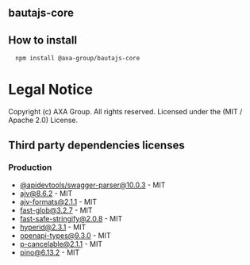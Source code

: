 ## bautajs-core

## How to install

```console
  npm install @axa-group/bautajs-core
```
# Legal Notice

Copyright (c) AXA Group. All rights reserved.
Licensed under the (MIT / Apache 2.0) License.

## Third party dependencies licenses

### Production
 - [@apidevtools/swagger-parser@10.0.3](https://github.com/APIDevTools/swagger-parser) - MIT
 - [ajv@8.6.2](https://github.com/ajv-validator/ajv) - MIT
 - [ajv-formats@2.1.1](https://github.com/ajv-validator/ajv-formats) - MIT
 - [fast-glob@3.2.7](https://github.com/mrmlnc/fast-glob) - MIT
 - [fast-safe-stringify@2.0.8](https://github.com/davidmarkclements/fast-safe-stringify) - MIT
 - [hyperid@2.3.1](https://github.com/mcollina/hyperid) - MIT
 - [openapi-types@9.3.0](https://github.com/kogosoftwarellc/open-api/tree/master/packages/openapi-types) - MIT
 - [p-cancelable@2.1.1](https://github.com/sindresorhus/p-cancelable) - MIT
 - [pino@6.13.2](https://github.com/pinojs/pino) - MIT
